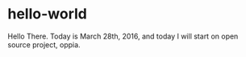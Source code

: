 # hello-world

Hello There. Today is March 28th, 2016, and today I will start on open source project, oppia.
